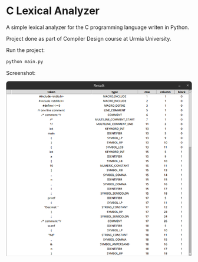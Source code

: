 # C Lexical Analyzer

A simple lexical analyzer for the C programming language writen in Python.

Project done as part of Compiler Design course at Urmia University.

Run the project:

```bash
python main.py
```

Screenshot:

![Screenshot](https://raw.githubusercontent.com/rQBx91/C_Lexical_Analyzer/main/Screenshot.png)

